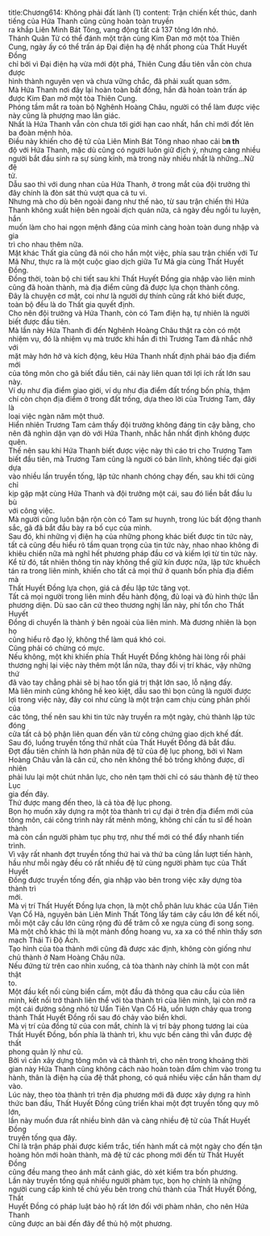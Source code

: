 title:Chương614: Không phải đất lành (1)
content:
Trận chiến kết thúc, danh tiếng của Hứa Thanh cũng cũng hoàn toàn truyền<br>ra khắp Liên Minh Bát Tông, vang động tất cả 137 tông lớn nhỏ.<br>Thánh Quân Tử có thể đánh một trận cùng Kim Đan mở một tòa Thiên<br>Cung, ngày ấy có thể trấn áp Đại điện hạ đệ nhất phong của Thất Huyết Đồng<br>chỉ bởi vì Đại điện hạ vừa mới đột phá, Thiên Cung đầu tiên vẫn còn chưa được<br>hình thành nguyên vẹn và chưa vững chắc, đã phải xuất quan sớm.<br>Mà Hứa Thanh nơi đây lại hoàn toàn bất đồng, hắn đã hoàn toàn trấn áp<br>được Kim Đan mở một tòa Thiên Cung.<br>Phóng tầm mắt ra toàn bộ Nghênh Hoàng Châu, người có thể làm được việc<br>này cũng là phượng mao lân giác.<br>Nhất là Hứa Thanh vẫn còn chưa tới giới hạn cao nhất, hắn chỉ mới đốt lên<br>ba đoàn mệnh hỏa.<br>Điều này khiến cho đệ tử của Liên Minh Bát Tông nhao nhao cải b**n th**<br>độ với Hứa Thanh, mặc dù cũng có người luôn giữ địch ý, nhưng càng nhiều<br>người bắt đầu sinh ra sự sùng kính, mà trong này nhiều nhất là những...Nữ đệ<br>tử.<br>Dẫu sao thì với dung nhan của Hứa Thanh, ở trong mắt của đội trưởng thì<br>đây chính là đòn sát thủ vượt qua cả tu vi.<br>Nhưng mà cho dù bên ngoài đang như thế nào, từ sau trận chiến thì Hứa<br>Thanh không xuất hiện bên ngoài dịch quán nữa, cả ngày đều ngồi tu luyện, hắn<br>muốn làm cho hai ngọn mệnh đăng của mình càng hoàn toàn dung nhập và gia<br>trì cho nhau thêm nữa.<br>Mặt khác Thất gia cũng đã nói cho hắn một việc, phía sau trận chiến với Tư<br>Mã Như, thực ra là một cuộc giao dịch giữa Tư Mã gia cùng Thất Huyết Đồng.<br>Đồng thời, toàn bộ chi tiết sau khi Thất Huyết Đồng gia nhập vào liên minh<br>cũng đã hoàn thành, mà địa điểm cũng đã được lựa chọn thành công.<br>Đây là chuyện cơ mật, coi như là người dự thính cũng rất khó biết được,<br>toàn bộ đều là do Thất gia quyết định.<br>Cho nên đội trưởng và Hứa Thanh, còn có Tam điện hạ, tự nhiên là người<br>biết được đầu tiên.<br>Mà lần này Hứa Thanh đi đến Nghênh Hoàng Châu thật ra còn có một<br>nhiệm vụ, đó là nhiệm vụ mà trước khi hắn đi thì Trương Tam đã nhắc nhở với<br>mặt mày hớn hở và kích động, kêu Hứa Thanh nhất định phải báo địa điểm mới<br>của tông môn cho gã biết đầu tiên, cái này liên quan tới lợi ích rất lớn sau này.<br>Ví dụ như địa điểm giao giới, ví dụ như địa điểm đất trống bốn phía, thậm<br>chí còn chọn địa điểm ở trong đất trống, dựa theo lời của Trương Tam, đây là<br>loại việc ngàn năm một thuở.<br>Hiển nhiên Trương Tam cảm thấy đội trưởng không đáng tin cậy bằng, cho<br>nên đã nghìn dặn vạn dò với Hứa Thanh, nhắc hắn nhất định không được quên.<br>Thế nên sau khi Hứa Thanh biết được việc này thì cáo tri cho Trương Tam<br>biết đầu tiên, mà Trương Tam cũng là người có bản lĩnh, không tiếc đại giới dựa<br>vào nhiều lần truyền tống, lập tức nhanh chóng chạy đến, sau khi tới cũng chỉ<br>kịp gặp mặt cùng Hứa Thanh và đội trưởng một cái, sau đó liền bắt đầu lu bù<br>với công việc.<br>Mà người cũng luôn bận rộn còn có Tam sư huynh, trong lúc bất động thanh<br>sắc, gã đã bắt đầu bày ra bố cục của mình.<br>Sau đó, khi những vị điện hạ của những phong khác biết được tin tức này,<br>tất cả cũng đều hiểu rõ tầm quan trọng của tin tức này, nhao nhao không đi<br>khiêu chiến nữa mà nghĩ hết phương pháp đầu cơ và kiếm lợi từ tin tức này.<br>Kể từ đó, tất nhiên thông tin này không thể giữ kín được nữa, lập tức khuếch<br>tán ra trong liên minh, khiến cho tất cả mọi thứ ở quanh bốn phía địa điểm mà<br>Thất Huyết Đồng lựa chọn, giá cả đều lập tức tăng vọt.<br>Tất cả mọi người trong liên minh đều hành động, đủ loại và đủ hình thức lẫn<br>phương diện. Dù sao căn cứ theo thương nghị lần này, phí tổn cho Thất Huyết<br>Đồng di chuyển là thành ý bên ngoài của liên minh. Mà đương nhiên là bọn họ<br>cũng hiểu rõ đạo lý, không thể làm quá khó coi.<br>Cũng phải có chừng có mực.<br>Nếu không, một khi khiến phía Thất Huyết Đồng không hài lòng rồi phải<br>thương nghị lại việc này thêm một lần nữa, thay đổi vị trí khác, vậy những thứ<br>đã vào tay chẳng phải sẽ bị hao tổn giá trị thật lớn sao, lỗ nặng đấy.<br>Mà liên minh cũng không hề keo kiệt, dẫu sao thì bọn cũng là người được<br>lợi trong việc này, đây coi như cũng là một trận cam chịu cùng phân phối của<br>các tông, thế nên sau khi tin tức này truyền ra một ngày, chủ thành lập tức đóng<br>cửa tất cả bộ phận liên quan đến văn từ công chứng giao dịch khế đất.<br>Sau đó, luồng truyền tống thứ nhất của Thất Huyết Đồng đã bắt đầu.<br>Đợt đầu tiên chính là hơn phân nửa đệ tử của đệ lục phong, bởi vì Nam<br>Hoàng Châu vẫn là căn cứ, cho nên không thể bỏ trống không được, dĩ nhiên<br>phải lưu lại một chút nhân lực, cho nên tạm thời chỉ có sáu thành đệ tử theo Lục<br>gia đến đây.<br>Thứ được mang đến theo, là cả tòa đệ lục phong.<br>Bọn họ muốn xây dựng ra một tòa thành trì cự đại ở trên địa điểm mới của<br>tông môn, cái công trình này rất mênh mông, không chỉ cần tu sĩ để hoàn thành<br>mà còn cần người phàm tục phụ trợ, như thế mới có thể đẩy nhanh tiến trình.<br>Vì vậy rất nhanh đợt truyền tống thứ hai và thứ ba cũng lần lượt tiến hành,<br>hầu như mỗi ngày đều có rất nhiều đệ tử cùng người phàm tục của Thất Huyết<br>Đồng được truyền tống đến, gia nhập vào bên trong việc xây dựng tòa thành trì<br>mới.<br>Mà vị trí Thất Huyết Đồng lựa chọn, là một chỗ phân lưu khác của Uẩn Tiên<br>Vạn Cổ Hà, nguyên bản Liên Minh Thất Tông lấy tám cây cầu lớn để kết nối,<br>mỗi một cây cầu lớn cũng rộng đủ để trăm cỗ xe ngựa cùng đi song song.<br>Mà một chỗ khác thì là một mảnh đồng hoang vu, xa xa có thể nhìn thấy sơn<br>mạch Thái Ti Độ Ách.<br>Tạo hình của tòa thành mới cũng đã được xác định, không còn giống như<br>chủ thành ở Nam Hoàng Châu nữa.<br>Nếu đứng từ trên cao nhìn xuống, cả tòa thành này chính là một con mắt thật<br>to.<br>Một đầu kết nối cùng biển cấm, một đầu đả thông qua câu cầu của liên<br>minh, kết nối trở thành liên thể với tòa thành trì của liên minh, lại còn mở ra<br>một cái đường sông nhỏ từ Uẩn Tiên Vạn Cổ Hà, uốn lượn chảy qua trong<br>thành Thất Huyết Đồng rồi sau đó chảy vào biển khơi.<br>Mà vị trí của đồng tử của con mắt, chính là vị trí bảy phong tương lai của<br>Thất Huyết Đồng, bốn phía là thành trì, khu vực bến cảng thì vẫn được đệ thất<br>phong quản lý như cũ.<br>Bởi vì cần xây dựng tông môn và cả thành trì, cho nên trong khoảng thời<br>gian này Hứa Thanh cũng không cách nào hoàn toàn đắm chìm vào trong tu<br>hành, thân là điện hạ của đệ thất phong, có quá nhiều việc cần hắn tham dự vào.<br>Lúc này, theo tòa thành trì trên địa phương mới đã được xây dựng ra hình<br>thức ban đầu, Thất Huyết Đồng cũng triển khai một đợt truyền tống quy mô lớn,<br>lần này muốn đưa rất nhiều bình dân và càng nhiều đệ tử của Thất Huyết Đồng<br>truyền tống qua đây.<br>Chỉ là trận pháp phải được kiểm trắc, tiến hành mất cả một ngày cho đến tận<br>hoàng hôn mới hoàn thành, mà đệ tử các phong mới đến từ Thất Huyết Đồng<br>cũng đều mang theo ánh mắt cảnh giác, dò xét kiểm tra bốn phương.<br>Lần này truyền tống quá nhiều người phàm tục, bọn họ chính là những<br>người cung cấp kinh tế chủ yếu bên trong chủ thành của Thất Huyết Đồng, Thất<br>Huyết Đồng có pháp luật bảo hộ rất lớn đối với phàm nhân, cho nên Hứa Thanh<br>cũng được an bài đến đây để thủ hộ một phương.